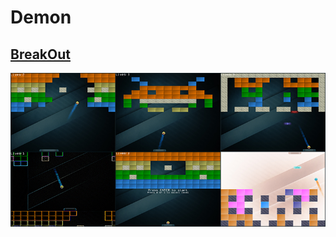 # Demon
## [BreakOut](https://learnopengl.com/In-Practice/2D-Game/Breakout)
![BreakOut](Image/cover.png)